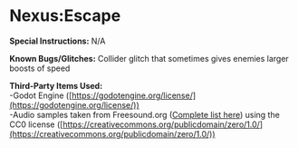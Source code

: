 # Nexus:Escape

**Special Instructions:** N/A

**Known Bugs/Glitches:** Collider glitch that sometimes gives enemies larger boosts of speed

**Third-Party Items Used:**  
-Godot Engine ([https://godotengine.org/license/](https://godotengine.org/license/))  
-Audio samples taken from Freesound.org ([Complete list here](https://docs.google.com/document/d/1ylOks6tNls0wsxMBc3Yqm0IrUrA8GhGm23uQWU8ejaw/edit?usp=sharing)) using the CC0 license ([https://creativecommons.org/publicdomain/zero/1.0/](https://creativecommons.org/publicdomain/zero/1.0/))
